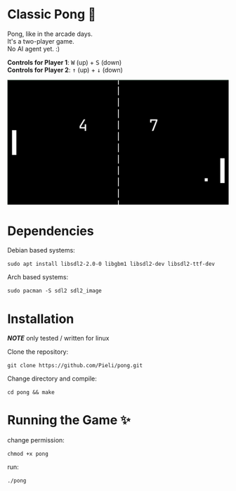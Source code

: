 # Classic Pong 👾 
Pong, like in the arcade days.  
It's a two-player game.   
No AI agent yet. :)  

**Controls for Player 1**: <kbd>W</kbd> (up) + <kbd>S</kbd> (down)  
**Controls for Player 2**: <kbd>↑</kbd> (up) + <kbd>↓</kbd> (down)  

![screenshot](screenshot.jpg)

# Dependencies

Debian based systems:
```
sudo apt install libsdl2-2.0-0 libgbm1 libsdl2-dev libsdl2-ttf-dev
```

Arch based systems:
```
sudo pacman -S sdl2 sdl2_image
```



# Installation
***NOTE***
only tested / written for linux

Clone the repository:
```
git clone https://github.com/Pieli/pong.git
```
Change directory and compile:
```
cd pong && make
```

# Running the Game ✨
change permission:
```
chmod +x pong
```
run:
```
./pong
```

